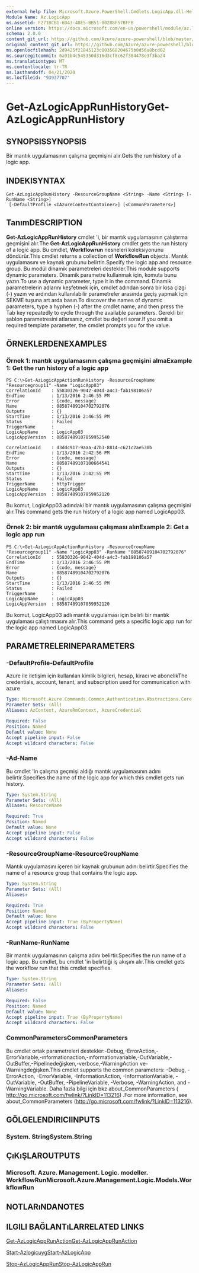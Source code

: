 ```yaml
---
external help file: Microsoft.Azure.PowerShell.Cmdlets.LogicApp.dll-Help.xml
Module Name: Az.LogicApp
ms.assetid: F271BCB1-6D43-48E5-BB51-00288F57BFFB
online version: https://docs.microsoft.com/en-us/powershell/module/az.logicapp/get-azlogicapprunhistory
schema: 2.0.0
content_git_url: https://github.com/Azure/azure-powershell/blob/master/src/LogicApp/LogicApp/help/Get-AzLogicAppRunHistory.md
original_content_git_url: https://github.com/Azure/azure-powershell/blob/master/src/LogicApp/LogicApp/help/Get-AzLogicAppRunHistory.md
ms.openlocfilehash: 2d9425f21845123c003568204675b0d56a8bcd02
ms.sourcegitcommit: 6a91b4c545350d316d3cf8c62f384478e3f3ba24
ms.translationtype: MT
ms.contentlocale: tr-TR
ms.lasthandoff: 04/21/2020
ms.locfileid: "93937707"
---
```

# <span data-ttu-id="125c4-101">Get-AzLogicAppRunHistory</span><span class="sxs-lookup"><span data-stu-id="125c4-101">Get-AzLogicAppRunHistory</span></span>

## <span data-ttu-id="125c4-102">SYNOPSIS</span><span class="sxs-lookup"><span data-stu-id="125c4-102">SYNOPSIS</span></span>
<span data-ttu-id="125c4-103">Bir mantık uygulamasının çalışma geçmişini alır.</span><span class="sxs-lookup"><span data-stu-id="125c4-103">Gets the run history of a logic app.</span></span>

## <span data-ttu-id="125c4-104">INDEKI</span><span class="sxs-lookup"><span data-stu-id="125c4-104">SYNTAX</span></span>

```
Get-AzLogicAppRunHistory -ResourceGroupName <String> -Name <String> [-RunName <String>]
 [-DefaultProfile <IAzureContextContainer>] [<CommonParameters>]
```

## <span data-ttu-id="125c4-105">Tanım</span><span class="sxs-lookup"><span data-stu-id="125c4-105">DESCRIPTION</span></span>
<span data-ttu-id="125c4-106">**Get-AzLogicAppRunHistory** cmdlet 'i, bir mantık uygulamasının çalıştırma geçmişini alır.</span><span class="sxs-lookup"><span data-stu-id="125c4-106">The **Get-AzLogicAppRunHistory** cmdlet gets the run history of a logic app.</span></span>
<span data-ttu-id="125c4-107">Bu cmdlet, **Workflowrun** nesneleri koleksiyonunu döndürür.</span><span class="sxs-lookup"><span data-stu-id="125c4-107">This cmdlet returns a collection of **WorkflowRun** objects.</span></span>
<span data-ttu-id="125c4-108">Mantık uygulamasını ve kaynak grubunu belirtin.</span><span class="sxs-lookup"><span data-stu-id="125c4-108">Specify the logic app and resource group.</span></span>
<span data-ttu-id="125c4-109">Bu modül dinamik parametreleri destekler.</span><span class="sxs-lookup"><span data-stu-id="125c4-109">This module supports dynamic parameters.</span></span>
<span data-ttu-id="125c4-110">Dinamik parametre kullanmak için, komuta bunu yazın.</span><span class="sxs-lookup"><span data-stu-id="125c4-110">To use a dynamic parameter, type it in the command.</span></span>
<span data-ttu-id="125c4-111">Dinamik parametrelerin adlarını keşfetmek için, cmdlet adından sonra bir kısa çizgi (-) yazın ve ardından kullanılabilir parametreler arasında geçiş yapmak için SEKME tuşuna art arda basın.</span><span class="sxs-lookup"><span data-stu-id="125c4-111">To discover the names of dynamic parameters, type a hyphen (-) after the cmdlet name, and then press the Tab key repeatedly to cycle through the available parameters.</span></span>
<span data-ttu-id="125c4-112">Gerekli bir şablon parametresini atlarsanız, cmdlet bu değeri sorar.</span><span class="sxs-lookup"><span data-stu-id="125c4-112">If you omit a required template parameter, the cmdlet prompts you for the value.</span></span>

## <span data-ttu-id="125c4-113">ÖRNEKLERDEN</span><span class="sxs-lookup"><span data-stu-id="125c4-113">EXAMPLES</span></span>

### <span data-ttu-id="125c4-114">Örnek 1: mantık uygulamasının çalışma geçmişini alma</span><span class="sxs-lookup"><span data-stu-id="125c4-114">Example 1: Get the run history of a logic app</span></span>
```
PS C:\>Get-AzLogicAppActionRunHistory -ResourceGroupName "Resourcegroup11" -Name "LogicApp03"
CorrelationId    : 55830326-9042-404d-a4c3-fab198106a57
EndTime          : 1/13/2016 2:46:55 PM
Error            : {code, message}
Name             : 08587489104702792076
Outputs          : {}
StartTime        : 1/13/2016 2:46:55 PM
Status           : Failed
TriggerName      : 
LogicAppName     : LogicApp03
LogicAppVersion  : 08587489107859952540

CorrelationId    : d3ddc917-9aaa-47b3-8814-c621c2ae530b
EndTime          : 1/13/2016 2:42:56 PM
Error            : {code, message}
Name             : 08587489107100664541
Outputs          : {}
StartTime        : 1/13/2016 2:42:55 PM
Status           : Failed
TriggerName      : httpTrigger
LogicAppName     : LogicApp03
LogicAppVersion  : 08587489107859952120
```

<span data-ttu-id="125c4-115">Bu komut, LogicApp03 adındaki bir mantık uygulamasının çalışma geçmişini alır.</span><span class="sxs-lookup"><span data-stu-id="125c4-115">This command gets the run history of a logic app named LogicApp03.</span></span>

### <span data-ttu-id="125c4-116">Örnek 2: bir mantık uygulaması çalışması alın</span><span class="sxs-lookup"><span data-stu-id="125c4-116">Example 2: Get a logic app run</span></span>
```
PS C:\>Get-AzLogicAppActionRunHistory -ResourceGroupName "Resourcegroup11" -Name "LogicApp03" -RunName "08587489104702792076"
CorrelationId    : 55830326-9042-404d-a4c3-fab198106a57
EndTime          : 1/13/2016 2:46:55 PM
Error            : {code, message}
Name             : 08587489104702792076
Outputs          : {}
StartTime        : 1/13/2016 2:46:55 PM
Status           : Failed
TriggerName      : 
LogicAppName     : LogicApp03
LogicAppVersion  : 08587489107859952120
```

<span data-ttu-id="125c4-117">Bu komut, LogicApp03 adlı mantık uygulaması için belirli bir mantık uygulaması çalıştırmasını alır.</span><span class="sxs-lookup"><span data-stu-id="125c4-117">This command gets a specific logic app run for the logic app named LogicApp03.</span></span>

## <span data-ttu-id="125c4-118">PARAMETRELERINE</span><span class="sxs-lookup"><span data-stu-id="125c4-118">PARAMETERS</span></span>

### <span data-ttu-id="125c4-119">-DefaultProfile</span><span class="sxs-lookup"><span data-stu-id="125c4-119">-DefaultProfile</span></span>
<span data-ttu-id="125c4-120">Azure ile iletişim için kullanılan kimlik bilgileri, hesap, kiracı ve abonelik</span><span class="sxs-lookup"><span data-stu-id="125c4-120">The credentials, account, tenant, and subscription used for communication with azure</span></span>

```yaml
Type: Microsoft.Azure.Commands.Common.Authentication.Abstractions.Core.IAzureContextContainer
Parameter Sets: (All)
Aliases: AzContext, AzureRmContext, AzureCredential

Required: False
Position: Named
Default value: None
Accept pipeline input: False
Accept wildcard characters: False
```

### <span data-ttu-id="125c4-121">-Ad</span><span class="sxs-lookup"><span data-stu-id="125c4-121">-Name</span></span>
<span data-ttu-id="125c4-122">Bu cmdlet 'in çalışma geçmişi aldığı mantık uygulamasının adını belirtir.</span><span class="sxs-lookup"><span data-stu-id="125c4-122">Specifies the name of the logic app for which this cmdlet gets run history.</span></span>

```yaml
Type: System.String
Parameter Sets: (All)
Aliases: ResourceName

Required: True
Position: Named
Default value: None
Accept pipeline input: False
Accept wildcard characters: False
```

### <span data-ttu-id="125c4-123">-ResourceGroupName</span><span class="sxs-lookup"><span data-stu-id="125c4-123">-ResourceGroupName</span></span>
<span data-ttu-id="125c4-124">Mantık uygulamasını içeren bir kaynak grubunun adını belirtir.</span><span class="sxs-lookup"><span data-stu-id="125c4-124">Specifies the name of a resource group that contains the logic app.</span></span>

```yaml
Type: System.String
Parameter Sets: (All)
Aliases:

Required: True
Position: Named
Default value: None
Accept pipeline input: True (ByPropertyName)
Accept wildcard characters: False
```

### <span data-ttu-id="125c4-125">-RunName</span><span class="sxs-lookup"><span data-stu-id="125c4-125">-RunName</span></span>
<span data-ttu-id="125c4-126">Bir mantık uygulamasının çalışma adını belirtir.</span><span class="sxs-lookup"><span data-stu-id="125c4-126">Specifies the run name of a logic app.</span></span>
<span data-ttu-id="125c4-127">Bu cmdlet, bu cmdlet 'in belirttiği iş akışını alır.</span><span class="sxs-lookup"><span data-stu-id="125c4-127">This cmdlet gets the workflow run that this cmdlet specifies.</span></span>

```yaml
Type: System.String
Parameter Sets: (All)
Aliases:

Required: False
Position: Named
Default value: None
Accept pipeline input: True (ByPropertyName)
Accept wildcard characters: False
```

### <span data-ttu-id="125c4-128">CommonParameters</span><span class="sxs-lookup"><span data-stu-id="125c4-128">CommonParameters</span></span>
<span data-ttu-id="125c4-129">Bu cmdlet ortak parametreleri destekler:-Debug,-ErrorAction,-ErrorVariable,-ınformationaction,-ınformationvariable,-OutVariable,-OutBuffer,-Pipelinedeğişken,-verbose,-WarningAction ve-Warningdeğişken.</span><span class="sxs-lookup"><span data-stu-id="125c4-129">This cmdlet supports the common parameters: -Debug, -ErrorAction, -ErrorVariable, -InformationAction, -InformationVariable, -OutVariable, -OutBuffer, -PipelineVariable, -Verbose, -WarningAction, and -WarningVariable.</span></span> <span data-ttu-id="125c4-130">Daha fazla bilgi için bkz about_CommonParameters ( http://go.microsoft.com/fwlink/?LinkID=113216) .</span><span class="sxs-lookup"><span data-stu-id="125c4-130">For more information, see about_CommonParameters (http://go.microsoft.com/fwlink/?LinkID=113216).</span></span>

## <span data-ttu-id="125c4-131">GÖLGELENDIRICI</span><span class="sxs-lookup"><span data-stu-id="125c4-131">INPUTS</span></span>

### <span data-ttu-id="125c4-132">System. String</span><span class="sxs-lookup"><span data-stu-id="125c4-132">System.String</span></span>

## <span data-ttu-id="125c4-133">ÇıKıŞLAR</span><span class="sxs-lookup"><span data-stu-id="125c4-133">OUTPUTS</span></span>

### <span data-ttu-id="125c4-134">Microsoft. Azure. Management. Logic. modeller. WorkflowRun</span><span class="sxs-lookup"><span data-stu-id="125c4-134">Microsoft.Azure.Management.Logic.Models.WorkflowRun</span></span>

## <span data-ttu-id="125c4-135">NOTLARıNDA</span><span class="sxs-lookup"><span data-stu-id="125c4-135">NOTES</span></span>

## <span data-ttu-id="125c4-136">ILGILI BAĞLANTıLAR</span><span class="sxs-lookup"><span data-stu-id="125c4-136">RELATED LINKS</span></span>

[<span data-ttu-id="125c4-137">Get-AzLogicAppRunAction</span><span class="sxs-lookup"><span data-stu-id="125c4-137">Get-AzLogicAppRunAction</span></span>](./Get-AzLogicAppRunAction.md)

[<span data-ttu-id="125c4-138">Start-Azlogicuyg</span><span class="sxs-lookup"><span data-stu-id="125c4-138">Start-AzLogicApp</span></span>](./Start-AzLogicApp.md)

[<span data-ttu-id="125c4-139">Stop-AzLogicAppRun</span><span class="sxs-lookup"><span data-stu-id="125c4-139">Stop-AzLogicAppRun</span></span>](./Stop-AzLogicAppRun.md)


